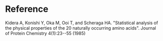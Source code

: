 # Reference
Kidera A, Konishi Y, Oka M, Ooi T, and Scheraga HA. "Statistical analysis of the physical properties of the 20 naturally occurring amino acids". Journal of Protein Chemistry 4(1):23--55 (1985)
